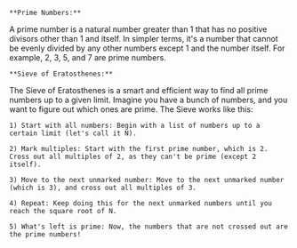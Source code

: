 	**Prime Numbers:**

A prime number is a natural number greater than 1 that has no positive divisors other than 1 and itself. In simpler terms, it's a number that cannot be evenly divided by any other numbers except 1 and the number itself. For example, 2, 3, 5, and 7 are prime numbers.

	**Sieve of Eratosthenes:**

The Sieve of Eratosthenes is a smart and efficient way to find all prime numbers up to a given limit. Imagine you have a bunch of numbers, and you want to figure out which ones are prime. The Sieve works like this:

	1) Start with all numbers: Begin with a list of numbers up to a certain limit (let's call it N).

	2) Mark multiples: Start with the first prime number, which is 2. Cross out all multiples of 2, as they can't be prime (except 2 itself).

	3) Move to the next unmarked number: Move to the next unmarked number (which is 3), and cross out all multiples of 3.

	4) Repeat: Keep doing this for the next unmarked numbers until you reach the square root of N.

	5) What's left is prime: Now, the numbers that are not crossed out are the prime numbers!
